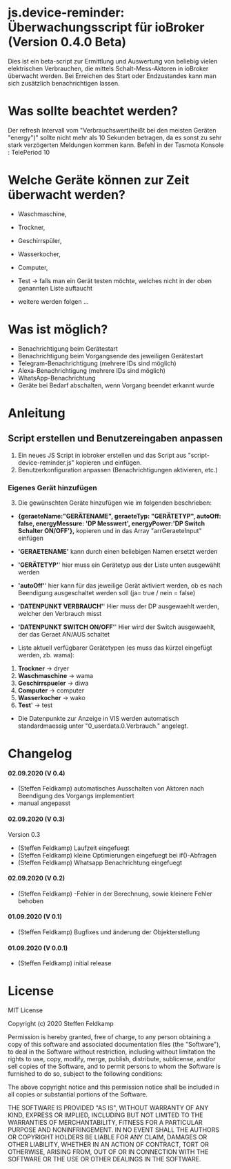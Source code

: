 # js.device-reminder: Überwachungsscript für ioBroker (Version 0.4.0 Beta)
Dies ist ein beta-script zur Ermittlung und Auswertung von beliebig vielen elektrischen Verbrauchen, die mittels Schalt-Mess-Aktoren in ioBroker überwacht werden. Bei Erreichen des Start oder Endzustandes kann man sich zusätzlich benachrichtigen lassen.

# Was sollte beachtet werden?
Der refresh Intervall vom "Verbrauchswert(heißt bei den meisten Geräten "energy")" sollte nicht mehr als 10 Sekunden betragen, da es sonst zu sehr stark verzögerten Meldungen kommen kann.
Befehl in der Tasmota Konsole : TelePeriod 10

# Welche Geräte können zur Zeit überwacht werden?
- Waschmaschine,
- Trockner,
- Geschirrspüler,
- Wasserkocher,
- Computer,
- Test -> falls man ein Gerät testen möchte, welches nicht in der oben genannten Liste auftaucht

- weitere werden folgen ...

# Was ist möglich?
- Benachrichtigung beim Gerätestart
- Benachrichtigung beim Vorgangsende des jeweiligen Gerätestart
- Telegram-Benachrichtigung (mehrere IDs sind möglich)
- Alexa-Benachrichtigung (mehrere IDs sind möglich)
- WhatsApp-Benachrichtung
- Geräte bei Bedarf abschalten, wenn Vorgang beendet erkannt wurde

# Anleitung
## Script erstellen und Benutzereingaben anpassen
1. Ein neues JS Script in iobroker erstellen und das Script aus "script-device-reminder.js" kopieren und einfügen.
2. Benutzerkonfiguration anpassen (Benachrichtigungen aktivieren, etc.)

### Eigenes Gerät hinzufügen
3. Die gewünschten Geräte hinzufügen wie im folgenden beschrieben:
  - **{geraeteName:"GERÄTENAME", geraeteTyp: "GERÄTETYP", autoOff: false, energyMessure: 'DP Messwert', energyPower:'DP Switch Schalter ON/OFF'},** kopieren und in das Array "arrGeraeteInput" einfügen
  - **'GERAETENAME'** kann durch einen beliebigen Namen ersetzt werden
  - **'GERÄTETYP'**' hier muss ein Gerätetyp aus der Liste unten ausgewählt werden
  - **'autoOff'**' hier kann für das jeweilige Gerät aktiviert werden, ob es nach Beendigung ausgeschaltet werden soll (ja= true / nein = false)
  - **'DATENPUNKT VERBRAUCH'**' Hier muss der DP ausgewaehlt werden, welcher den Verbrauch misst
  - **'DATENPUNKT SWITCH ON/OFF'**' Hier wird der Switch ausgewaehlt, der das Geraet AN/AUS schaltet

- Liste aktuell verfügbarer Gerätetypen (es muss das kürzel eingefügt werden, zb. wama):
1. **Trockner** -> dryer
2. **Waschmaschine** -> wama
3. **Geschirrspueler** -> diwa
4. **Computer** -> computer
5. **Wasserkocher** -> wako
6. **Test**' -> test

- Die Datenpunkte zur Anzeige in VIS werden automatisch standardmaessig unter "0_userdata.0.Verbrauch." angelegt.

# Changelog
#### 02.09.2020 (V 0.4)
- (Steffen Feldkamp) automatisches Ausschalten von Aktoren nach Beendigung des Vorgangs implementiert
- manual angepasst

#### 02.09.2020 (V 0.3)
Version 0.3
- (Steffen Feldkamp) Laufzeit eingefuegt
- (Steffen Feldkamp) kleine Optimierungen eingefuegt bei if()-Abfragen
- (Steffen Feldkamp) Whatsapp Benachrichtung eingefuegt

#### 02.09.2020 (V 0.2)
- (Steffen Feldkamp) -Fehler in der Berechnung, sowie kleinere Fehler behoben

#### 01.09.2020 (V 0.1)
- (Steffen Feldkamp) Bugfixes und änderung der Objekterstellung

#### 01.09.2020 (V 0.0.1)
- (Steffen Feldkamp) initial release

# License
MIT License

Copyright (c) 2020 Steffen Feldkamp

Permission is hereby granted, free of charge, to any person obtaining a copy of this software and associated documentation files (the "Software"), to deal in the Software without restriction, including without limitation the rights to use, copy, modify, merge, publish, distribute, sublicense, and/or sell copies of the Software, and to permit persons to whom the Software is furnished to do so, subject to the following conditions:

The above copyright notice and this permission notice shall be included in all copies or substantial portions of the Software.

THE SOFTWARE IS PROVIDED "AS IS", WITHOUT WARRANTY OF ANY KIND, EXPRESS OR IMPLIED, INCLUDING BUT NOT LIMITED TO THE WARRANTIES OF MERCHANTABILITY, FITNESS FOR A PARTICULAR PURPOSE AND NONINFRINGEMENT. IN NO EVENT SHALL THE AUTHORS OR COPYRIGHT HOLDERS BE LIABLE FOR ANY CLAIM, DAMAGES OR OTHER LIABILITY, WHETHER IN AN ACTION OF CONTRACT, TORT OR OTHERWISE, ARISING FROM, OUT OF OR IN CONNECTION WITH THE SOFTWARE OR THE USE OR OTHER DEALINGS IN THE SOFTWARE.
